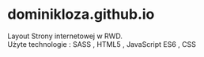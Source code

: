 # dominikloza.github.io

Layout Strony internetowej w RWD.  
Użyte technologie : SASS , HTML5 , JavaScript ES6 , CSS

